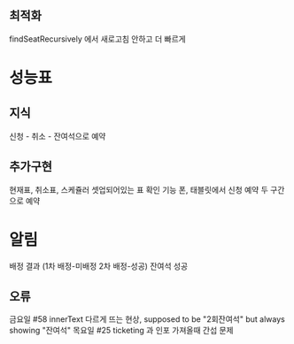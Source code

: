 ## 최적화

findSeatRecursively 에서 새로고침 안하고 더 빠르게

# 성능표

## 지식

신청 - 취소 - 잔여석으로 예약

## 추가구현

현재표, 취소표, 스케쥴러 셋업되어있는 표 확인 기능
폰, 태블릿에서 신청 예약
두 구간으로 예약

# 알림

배정 결과 (1차 배정-미배정 2차 배정-성공)
잔여석 성공

## 오류

금요일 #58 innerText 다르게 뜨는 현상, supposed to be "2회잔여석" but always showing "잔여석"
목요일 #25
ticketing 과 인포 가져올때 간섭 문제

